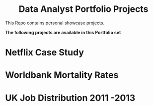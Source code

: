  
<h1 align="center">
  Data Analyst Portfolio Projects
</h1

<p align="center">This Repo contains personal showcase projects.</p>


<b>The following projects are available in this Portfolio set</b>
#  Netflix Case Study
#  Worldbank Mortality Rates
# UK Job Distribution 2011 -2013



